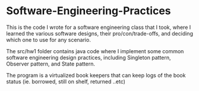 # Software-Engineering-Practices
This is the code I wrote for a software engineering class that I took, where I learned the various software designs, their pro/con/trade-offs, and deciding which one to use for any scenario.

The src/hw1 folder contains java code where I implement some common software engineering design practices, including Singleton pattern, Observer pattern, and State pattern.

The program is a virtualized book keepers that can keep logs of the book status (ie. borrowed, still on shelf, returned ..etc)
